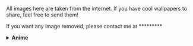 
All images here are taken from the internet. If you have cool wallpapers to share, feel free to send them!  

If you want any image removed, please contact me at *********  
<details>
  <summary><b>Anime</b></summary>

  <img src="https://raw.githubusercontent.com/T4tze/Wallpaper-Vault/main/Wallpaper/Anime/some-chineese-angel-idk.png" width="300">

</details>

